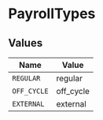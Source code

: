 # PayrollTypes


## Values

| Name        | Value       |
| ----------- | ----------- |
| `REGULAR`   | regular     |
| `OFF_CYCLE` | off_cycle   |
| `EXTERNAL`  | external    |